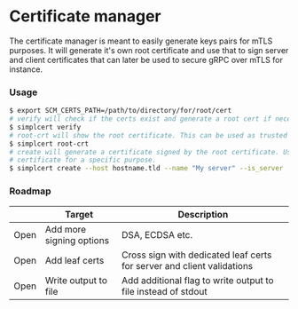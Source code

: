 # Certificate manager

The certificate manager is meant to easily generate keys pairs for mTLS purposes. It will generate
it's own root certificate and use that to sign server and client certificates that can later be used
to secure gRPC over mTLS for instance.

### Usage

```bash
$ export SCM_CERTS_PATH=/path/to/directory/for/root/cert
# verify will check if the certs exist and generate a root cert if necessary 
$ simplcert verify
# root-crt will show the root certificate. This can be used as trusted root inside a gRPC client
$ simplcert root-crt
# create will generate a certificate signed by the root certificate. Use the flags to generate a 
# certificate for a specific purpose.
$ simplcert create --host hostname.tld --name "My server" --is_server
```

### Roadmap

|       | Target         | Description                                                            |
|-------|-------------------------|----------------------------------------------------------------|
| Open  | Add more signing options | DSA, ECDSA etc.                                              |
| Open  | Add leaf certs | Cross sign with dedicated leaf certs for server and client validations |
| Open  | Write output to file | Add additional flag to write output to file instead of stdout | 
